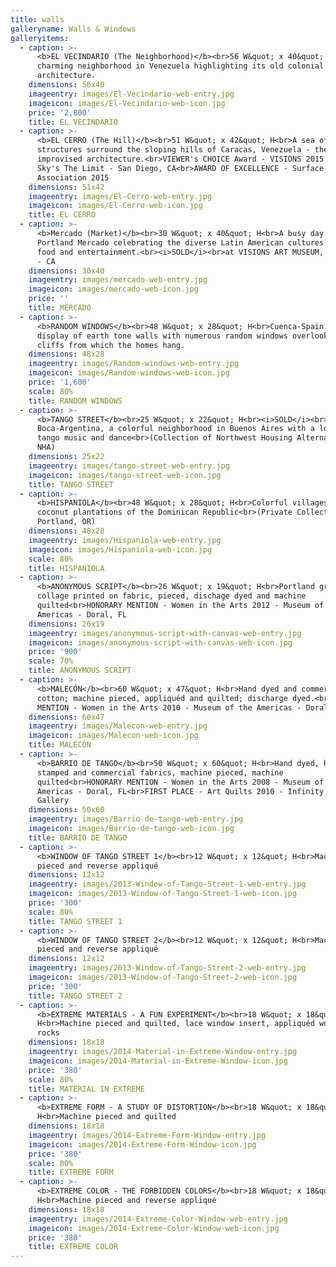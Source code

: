 ```yaml
---
title: walls
galleryname: Walls & Windows
galleryitems:
  - caption: >-
      <b>EL VECINDARIO (The Neighborhood)</b><br>56 W&quot; x 40&quot; H<br>A
      charming neighborhood in Venezuela highlighting its old colonial
      architecture.
    dimensions: 56x40
    imageentry: images/El-Vecindario-web-entry.jpg
    imageicon: images/El-Vecindario-web-icon.jpg
    price: '2,800'
    title: EL VECINDARIO
  - caption: >-
      <b>EL CERRO (The Hill)</b><br>51 W&quot; x 42&quot; H<br>A sea of jumbled
      structures surround the sloping hills of Caracas, Venezuela - the ultimate
      improvised architecture.<br>VIEWER's CHOICE Award - VISIONS 2015 - The
      Sky's The Limit - San Diego, CA<br>AWARD OF EXCELLENCE - Surface Design
      Association 2015
    dimensions: 51x42
    imageentry: images/El-Cerro-web-entry.jpg
    imageicon: images/El-Cerro-web-icon.jpg
    title: EL CERRO
  - caption: >-
      <b>Mercado (Market)</b><br>30 W&quot; x 40&quot; H<br>A busy day at the
      Portland Mercado celebrating the diverse Latin American cultures through
      food and entertainment.<br><i>SOLD</i><br>at VISIONS ART MUSEUM, San Diego
      - CA
    dimensions: 30x40
    imageentry: images/mercado-web-entry.jpg
    imageicon: images/mercado-web-icon.jpg
    price: ''
    title: MERCADO
  - caption: >-
      <b>RANDOM WINDOWS</b><br>48 W&quot; x 28&quot; H<br>Cuenca-Spain:  A
      display of earth tone walls with numerous random windows overlooking the
      cliffs from which the homes hang.
    dimensions: 48x28
    imageentry: images/Random-windows-web-entry.jpg
    imageicon: images/Random-windows-web-icon.jpg
    price: '1,600'
    scale: 80%
    title: RANDOM WINDOWS
  - caption: >-
      <b>TANGO STREET</b><br>25 W&quot; x 22&quot; H<br><i>SOLD</i><br>La
      Boca-Argentina, a colorful neighborhood in Buenos Aires with a love for
      tango music and dance<br>(Collection of Northwest Housing Alternatives -
      NHA)
    dimensions: 25x22
    imageentry: images/tango-street-web-entry.jpg
    imageicon: images/tango-street-web-icon.jpg
    title: TANGO STREET
  - caption: >-
      <b>HISPANIOLA</b><br>48 W&quot; x 28&quot; H<br>Colorful villages and
      coconut plantations of the Dominican Republic<br>(Private Collection,
      Portland, OR)
    dimensions: 48x28
    imageentry: images/Hispaniola-web-entry.jpg
    imageicon: images/Hispaniola-web-icon.jpg
    scale: 80%
    title: HISPANIOLA
  - caption: >-
      <b>ANONYMOUS SCRIPT</b><br>26 W&quot; x 19&quot; H<br>Portland graffitti
      collage printed on fabric, pieced, dischage dyed and machine
      quilted<br>HONORARY MENTION - Women in the Arts 2012 - Museum of the
      Americas - Doral, FL
    dimensions: 26x19
    imageentry: images/anonymous-script-with-canvas-web-entry.jpg
    imageicon: images/anonymous-script-with-canvas-web-icon.jpg
    price: '900'
    scale: 70%
    title: ANONYMOUS SCRIPT
  - caption: >-
      <b>MALECÓN</b><br>60 W&quot; x 47&quot; H<br>Hand dyed and commercial
      cotton; machine pieced, appliquéd and quilted; discharge dyed.<br>HONORARY
      MENTION - Women in the Arts 2010 - Museum of the Americas - Doral, FL
    dimensions: 60x47
    imageentry: images/Malecon-web-entry.jpg
    imageicon: images/Malecon-web-icon.jpg
    title: MALECÓN
  - caption: >-
      <b>BARRIO DE TANGO</b><br>50 W&quot; x 60&quot; H<br>Hand dyed, hand
      stamped and commercial fabrics, machine pieced, machine
      quilted<br>HONORARY MENTION - Women in the Arts 2008 - Museum of the
      Americas - Doral, FL<br>FIRST PLACE - Art Quilts 2010 - Infinity Art
      Gallery
    dimensions: 50x60
    imageentry: images/Barrio-de-tango-web-entry.jpg
    imageicon: images/Barrio-de-tango-web-icon.jpg
    title: BARRIO DE TANGO
  - caption: >-
      <b>WINDOW OF TANGO STREET 1</b><br>12 W&quot; x 12&quot; H<br>Machine
      pieced and reverse appliqué
    dimensions: 12x12
    imageentry: images/2013-Window-of-Tango-Street-1-web-entry.jpg
    imageicon: images/2013-Window-of-Tango-Street-1-web-icon.jpg
    price: '300'
    scale: 80%
    title: TANGO STREET 1
  - caption: >-
      <b>WINDOW OF TANGO STREET 2</b><br>12 W&quot; x 12&quot; H<br>Machine
      pieced and reverse appliqué
    dimensions: 12x12
    imageentry: images/2013-Window-of-Tango-Street-2-web-entry.jpg
    imageicon: images/2013-Window-of-Tango-Street-2-web-icon.jpg
    price: '300'
    title: TANGO STREET 2
  - caption: >-
      <b>EXTREME MATERIALS - A FUN EXPERIMENT</b><br>18 W&quot; x 18&quot;
      H<br>Machine pieced and quilted, lace window insert, appliquéd wood and
      rocks
    dimensions: 18x18
    imageentry: images/2014-Material-in-Extreme-Window-entry.jpg
    imageicon: images/2014-Material-in-Extreme-Window-icon.jpg
    price: '380'
    scale: 80%
    title: MATERIAL IN EXTREME
  - caption: >-
      <b>EXTREME FORM - A STUDY OF DISTORTION</b><br>18 W&quot; x 18&quot;
      H<br>Machine pieced and quilted
    dimensions: 18x18
    imageentry: images/2014-Extreme-Form-Window-entry.jpg
    imageicon: images/2014-Extreme-Form-Window-icon.jpg
    price: '380'
    scale: 80%
    title: EXTREME FORM
  - caption: >-
      <b>EXTREME COLOR - THE FORBIDDEN COLORS</b><br>18 W&quot; x 18&quot;
      H<br>Machine pieced and reverse appliqué
    dimensions: 18x18
    imageentry: images/2014-Extreme-Color-Window-web-entry.jpg
    imageicon: images/2014-Extreme-Color-Window-web-icon.jpg
    price: '380'
    title: EXTREME COLOR
---
```


